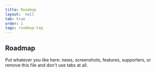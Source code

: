 ```yaml
---
title: Roadmap
layout:  null
tab: true
order: 1
tags: roadmap-tag
---
```


## Roadmap

Put whatever you like here: news, screenshots, features, supporters, or remove this file and don't use tabs at all.
